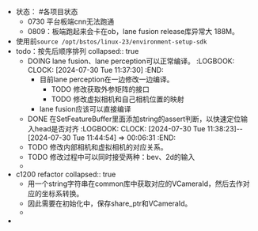 - 状态： #各项目状态
	- 0730 平台板端cnn无法跑通
	- 0809：板端跑起来会卡在ob，lane fusion release库异常大 188M。
- 使用前`source /opt/bstos/linux-23/environment-setup-sdk`
- todo：按先后顺序排列
  collapsed:: true
	- DOING lane fusion、lane perception可以正常编译。
	  :LOGBOOK:
	  CLOCK: [2024-07-30 Tue 11:37:30]
	  :END:
		- 目前lane perception在一边修改一边编译。
			- TODO 修改获取外参矩阵的接口
			- TODO 修改虚拟相机和自己相机位置的映射
		- lane fusion应该可以直接编译
	- DONE 在SetFeatureBuffer里面添加string的assert判断，以快速定位输入head是否对齐
	  :LOGBOOK:
	  CLOCK: [2024-07-30 Tue 11:38:23]--[2024-07-30 Tue 11:44:54] =>  00:06:31
	  :END:
	- TODO 修改内部相机和虚拟相机的对应关系。
	- TODO 修改过程中可以同时接受两种：bev、2d的输入
	-
- c1200 refactor
  collapsed:: true
	- 用一个string字符串在common库中获取对应的VCameraId，然后去作对应的坐标系转换。
	- 因此需要在初始化中，保存share_ptr和VCameraId。
	-
-
